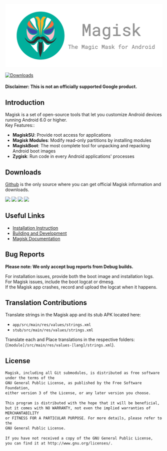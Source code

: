 ![](docs/images/logo.png)

[![Downloads](https://img.shields.io/badge/dynamic/json?color=green&label=Downloads&query=totalString&url=https%3A%2F%2Fraw.githubusercontent.com%2Ftopjohnwu%2Fmagisk-files%2Fcount%2Fcount.json&cacheSeconds=1800)](https://raw.githubusercontent.com/topjohnwu/magisk-files/count/count.json)

#### Disclaimer: This is not an officially supported Google product.

## Introduction

Magisk is a set of open-source tools that let you customize Android devices running Android 6.0 or higher.<br>
Key Features::

- **MagiskSU**: Provide root access for applications
- **Magisk Modules**: Modify read-only partitions by installing modules
- **MagiskBoot**: The most complete tool for unpacking and repacking Android boot images
- **Zygisk**: Run code in every Android applications' processes

## Downloads

[Github](https://github.com/topjohnwu/Magisk/) is the only source where you can get official Magisk information and downloads.

[![](https://img.shields.io/badge/Magisk-v26.1-blue)](https://github.com/topjohnwu/Magisk/releases/tag/v26.1)
[![](https://img.shields.io/badge/Magisk%20Beta-v26.2-blue)](https://github.com/topjohnwu/Magisk/releases/tag/v26.2)
[![](https://img.shields.io/badge/Magisk-Canary-red)](https://raw.githubusercontent.com/topjohnwu/magisk-files/canary/app-release.apk)
[![](https://img.shields.io/badge/Magisk-Debug-red)](https://raw.githubusercontent.com/topjohnwu/magisk-files/canary/app-debug.apk)

## Useful Links

- [Installation Instruction](https://topjohnwu.github.io/Magisk/install.html)
- [Building and Development](https://topjohnwu.github.io/Magisk/build.html)
- [Magisk Documentation](https://topjohnwu.github.io/Magisk/)

## Bug Reports

**Please note: We only accept bug reports from Debug builds.**

For installation issues, provide both the boot image and installation logs.<br>
For Magisk issues, include the boot logcat or dmesg.<br>
If the Magisk app crashes, record and upload the logcat when it happens.

## Translation Contributions

Translate strings in the Magisk app and its stub APK located here:

- `app/src/main/res/values/strings.xml`
- `stub/src/main/res/values/strings.xml`

Translate each and Place translations in the respective folders:  (`[module]/src/main/res/values-[lang]/strings.xml`).

## License

    Magisk, including all Git submodules, is distributed as free software under the terms of the 
    GNU General Public License, as published by the Free Software Foundation, 
    either version 3 of the License, or any later version you choose.

    This program is distributed with the hope that it will be beneficial, 
    but it comes with NO WARRANTY, not even the implied warranties of MERCHANTABILITY
    or FITNESS FOR A PARTICULAR PURPOSE. For more details, please refer to the
    GNU General Public License.

    If you have not received a copy of the GNU General Public License, 
    you can find it at http://www.gnu.org/licenses/.


